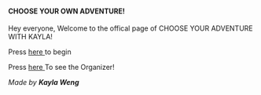 <h4> CHOOSE YOUR OWN ADVENTURE! <br> </h4> 

<p4> Hey everyone, Welcome to the offical page of CHOOSE YOUR ADVENTURE WITH KAYLA! </p4>

<p> Press <a href=""> here </a> to begin <p>
<p> Press <a href="CYOA(1)"> here </a> To see the Organizer! <p>
<p> <i> Made by <b> Kayla Weng </b> </p>